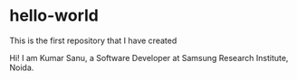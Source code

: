 # hello-world
This is the first repository that I have created

Hi! I am Kumar Sanu, a Software Developer at Samsung Research Institute, Noida.
